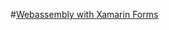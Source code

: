#[Webassembly with Xamarin Forms](https://github.com/praeclarum/Ooui/wiki/Xamarin.Forms-with-Web-Assembly)

